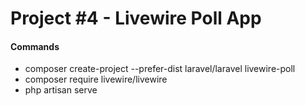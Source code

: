 # Project #4 - Livewire Poll App

#### Commands
- composer create-project --prefer-dist laravel/laravel livewire-poll
- composer require livewire/livewire
- php artisan serve
